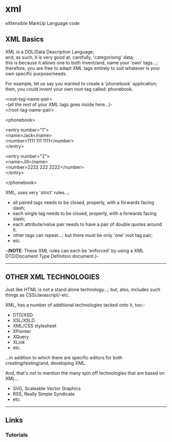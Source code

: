 # xml
eXtensible MarkUp Language code

## XML Basics

XML is a DDL/Data Description Language;  
and, as such, it is very good at, carefully, 'categorising' data;  
this is because it allows one to both invent/and, name your 'own' tags...;  
therefore, you are free to adapt XML tags entirely to suit whatever is your own specific purpose/needs.  

For example, let us say you wanted to create a 'phonebook' application;  
then, you could invent your own root-tag called: phonebook.  

&lt;root-tag-name-pair&gt;  
-(all the rest of your XML tags goes inside here...)-  
&lt;/root-tag-name-pair&gt;  


&lt;phonebook&gt;    

&lt;entry number="1"&gt;    
&lt;name&gt;Jack&lt;/name&gt;    
&lt;number&gt;1111 111 1111&lt;/number&gt;    
&lt;/entry&gt;    

&lt;entry number="2"&gt;    
&lt;name&gt;Jill&lt;/name&gt;    
&lt;number&gt;2222 222 2222&lt;/number&gt;    
&lt;/entry&gt;    

&lt;/phonebook&gt;    
  
XML, uses very 'strict' rules...;   
- all paired tags needs to be closed, properly, with a forwards facing slash;    
- each single tag needs to be closed, properly, with a forwards facing slash;     
- each attribute/value pair needs to have a pair of double quotes around it.
- other tags can repeat...; but there must be only 'one' root tag pair;  
- etc.  

-(**NOTE**: These XML rules can each be 'enforced' by using a XML DTD/Document Type Definition document.)-      

-----

## OTHER XML TECHNOLOGIES

Just like HTML is not a stand alone technology...; but, also, includes such things as CSS/Javascript/-etc.  

XML, has a number of additional technologies tacked onto it, too:- 

- DTD/XSD
- XSL/XSLD
- XML/CSS stylesheet
- XPointer
- XQuery
- XLink
- etc.

...in addition to which there are specific editors for both creating/testing/and, developing XML.  

And, that's not to mention the many spin off technologies that are based on XML...

- SVG, Scaleable Vector Graphics  
- RSS, Really Simple Syndicate  
- etc.

-----

## Links

### Tutorials


